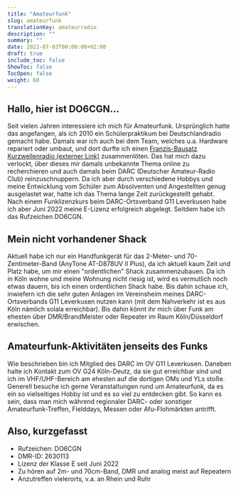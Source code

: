 ```yaml
---
title: "Amateurfunk"
slug: amateurfunk
translationKey: amateurradio
description: ""
summary: ""
date: 2022-07-03T00:00:00+02:00
draft: true
include_toc: false
ShowToc: false
TocOpen: false
weight: 60
---
```


## Hallo, hier ist DO6CGN...

Seit vielen Jahren interessiere ich mich für Amateurfunk. Ursprünglich hatte das angefangen, als ich 2010 ein Schülerpraktikum bei Deutschlandradio gemacht habe. Damals war ich auch bei dem Team, welches u.a. Hardware repariert oder umbaut, und dort durfte ich einen [Franzis-Bausatz Kurzwellenradio (externer Link)](https://www.elektronik-labor.de/Lernpakete/KWradio.html) zusammenlöten. Das hat mich dazu verlockt, über dieses mir damals unbekannte Thema online zu recherchieren und auch damals beim DARC (Deutscher Amateur-Radio Club) reinzuschnuppern. Da ich aber durch verschiedene Hobbys und meine Entwicklung vom Schüler zum Absolventen und Angestellten genug ausgelastet war, hatte ich das Thema lange Zeit zurückgestellt gehabt. Nach einem Funklizenzkurs beim DARC-Ortsverband G11 Leverkusen habe ich aber Juni 2022 meine E-Lizenz erfolgreich abgelegt. Seitdem habe ich das Rufzeichen DO6CGN.

## Mein nicht vorhandener Shack

Aktuell habe ich nur ein Handfunkgerät für das 2-Meter- und 70-Zentimeter-Band (AnyTone AT-D878UV II Plus), da ich aktuell kaum Zeit und Platz habe, um mir einen \"ordentlichen\" Shack zusammenzubauen. Da ich in Köln wohne und meine Wohnung nicht riesig ist, wird es vermutlich noch etwas dauern, bis ich einen ordentlichen Shack habe. Bis dahin schaue ich, inwiefern ich die sehr guten Anlagen im Vereinsheim meines DARC-Ortsverbands G11 Leverkusen nutzen kann (mit dem Nahverkehr ist es aus Köln nämlich solala erreichbar). Bis dahin könnt ihr mich über Funk am ehesten über DMR/BrandMeister oder Repeater im Raum Köln/Düsseldorf erwischen.

## Amateurfunk-Aktivitäten jenseits des Funks

Wie beschrieben bin ich Mitglied des DARC im OV G11 Leverkusen. Daneben halte ich Kontakt zum OV G24 Köln-Deutz, da sie gut erreichbar sind und ich im VHF/UHF-Bereich am ehesten auf die dortigen OMs und YLs stoße. Generell besuche ich gerne Veranstaltungen rund um Amateurfunk, da es ein so vielseitiges Hobby ist und es so viel zu entdecken gibt. So kann es sein, dass man mich während regionaler DARC- oder sonstiger Amateurfunk-Treffen, Fielddays, Messen oder Afu-Flohmärkten antrifft.

## Also, kurzgefasst

- Rufzeichen: DO6CGN
- DMR-ID: 2630113
- Lizenz der Klasse E seit Juni 2022
- Zu hören auf 2m- und 70cm-Band, DMR und analog meist auf Repeatern
- Anzutreffen vielerorts, v.a. an Rhein und Ruhr
